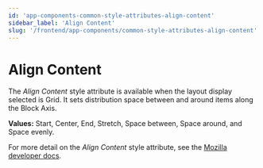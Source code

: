 ```yaml
---
id: 'app-components-common-style-attributes-align-content'
sidebar_label: 'Align Content'
slug: '/frontend/app-components/common-style-attributes-align-content'
---
```

# Align Content
 The *Align Content* style attribute is available when the layout display selected is Grid. It sets distribution space between and around items along the Block Axis.

**Values:** Start, Center, End, Stretch, Space between, Space around, and Space evenly.

For more detail on the *Align Content* style attribute, see the [Mozilla developer docs](https://developer.mozilla.org/en-US/docs/Web/CSS/align-content).
